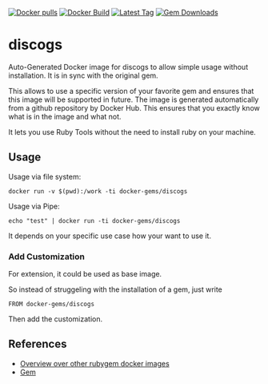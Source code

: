 [![Docker pulls](https://img.shields.io/docker/pulls/rubygem/discogs.svg)](https://hub.docker.com/r/rubygem/discogs/)
[![Docker Build](https://img.shields.io/docker/automated/rubygem/discogs.svg)](https://hub.docker.com/r/rubygem/discogs/)
[![Latest Tag](https://img.shields.io/github/tag/docker-rubygem/discogs.svg)](https://hub.docker.com/r/rubygem/discogs/)
[![Gem Downloads](https://img.shields.io/gem/dt/discogs.svg)](https://rubygems.org/gems/discogs/)
# discogs

Auto-Generated Docker image for discogs to allow simple usage without installation.
It is in sync with the original gem.

This allows to use a specific version of your favorite gem and ensures that this image will be supported in future.
The image is generated automatically from a github repository by Docker Hub.
This ensures that you exactly know what is in the image and what not.

It lets you use Ruby Tools without the need to install ruby on your machine.

## Usage

Usage via file system:

`docker run -v $(pwd):/work -ti docker-gems/discogs`

Usage via Pipe:

`echo "test" | docker run -ti docker-gems/discogs`

It depends on your specific use case how your want to use it.

### Add Customization

For extension, it could be used as base image.

So instead of struggeling with the installation of a gem, just write

`FROM docker-gems/discogs`

Then add the customization.

## References

 - [Overview over other rubygem docker images](https://github.com/thinkbot/docker-rubygem)
 - [Gem](https://rubygems.org/gems/discogs/)
